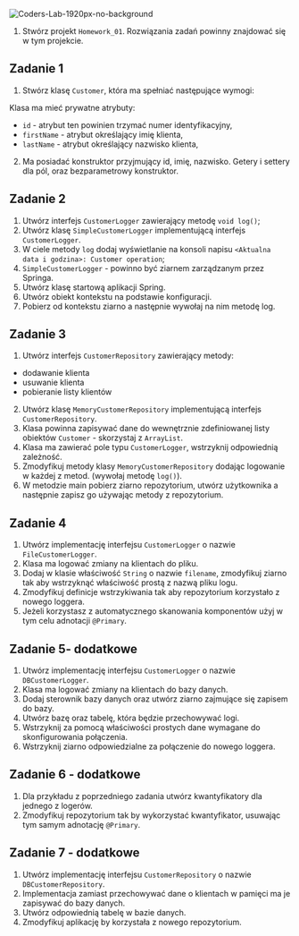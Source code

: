 ![Coders-Lab-1920px-no-background](https://user-images.githubusercontent.com/152855/73064373-5ed69780-3ea1-11ea-8a71-3d370a5e7dd8.png)



1. Stwórz projekt `Homework_01`. Rozwiązania zadań powinny znajdować się w tym projekcie.

## Zadanie 1

1. Stwórz klasę `Customer`, która ma spełniać następujące wymogi:

Klasa ma mieć prywatne atrybuty:
 * `id` - atrybut ten powinien trzymać numer identyfikacyjny,
 * `firstName` - atrybut określający imię klienta,
 * `lastName` - atrybut określający nazwisko klienta,
 
2. Ma posiadać konstruktor przyjmujący id, imię, nazwisko. Getery i settery dla pól, oraz bezparametrowy konstruktor.


## Zadanie 2

1. Utwórz interfejs `CustomerLogger` zawierający metodę `void log()`;
3. Utwórz klasę `SimpleCustomerLogger` implementującą interfejs `CustomerLogger`.
4. W ciele metody `log` dodaj wyświetlanie na konsoli napisu `<Aktualna data i godzina>: Customer operation`;
5. `SimpleCustomerLogger` - powinno być ziarnem zarządzanym przez Springa.
5. Utwórz klasę startową aplikacji Spring.
6. Utwórz obiekt kontekstu na podstawie konfiguracji.
7. Pobierz od kontekstu ziarno a następnie wywołaj na nim metodę log. 


## Zadanie 3

1. Utwórz interfejs `CustomerRepository` zawierający metody:
 * dodawanie klienta
 * usuwanie klienta 
 * pobieranie listy klientów
2. Utwórz klasę `MemoryCustomerRepository` implementującą interfejs `CustomerRepository`.
3. Klasa powinna zapisywać dane do wewnętrznie zdefiniowanej listy obiektów `Customer` - skorzystaj z `ArrayList`.  
4. Klasa ma zawierać pole typu `CustomerLogger`, wstrzyknij odpowiednią zależność.
5. Zmodyfikuj metody klasy  `MemoryCustomerRepository` dodając logowanie w każdej z metod. (wywołaj metodę `log()`).     
6. W metodzie main pobierz ziarno repozytorium, utwórz użytkownika a następnie zapisz go używając metody z repozytorium.


## Zadanie 4

1. Utwórz implementację interfejsu `CustomerLogger` o nazwie `FileCustomerLogger`.
2. Klasa ma logować zmiany na klientach do pliku.
3. Dodaj w klasie właściwość `String` o nazwie `filename`, zmodyfikuj ziarno tak aby wstrzyknąć właściwość prostą z nazwą pliku logu.
4. Zmodyfikuj definicje wstrzykiwania tak aby repozytorium korzystało z nowego loggera.
5. Jeżeli korzystasz z automatycznego skanowania komponentów użyj w tym celu adnotacji `@Primary`.


## Zadanie 5- dodatkowe

1. Utwórz implementację interfejsu `CustomerLogger` o nazwie `DBCustomerLogger`.
2. Klasa ma logować zmiany na klientach do bazy danych.
3. Dodaj sterownik bazy danych oraz utwórz ziarno zajmujące się zapisem do bazy.
4. Utwórz bazę oraz tabelę, która będzie przechowywać logi.
5. Wstrzyknij za pomocą właściwości prostych dane wymagane do skonfigurowania połączenia.
6. Wstrzyknij ziarno odpowiedzialne za połączenie do nowego loggera.


## Zadanie 6 - dodatkowe

1. Dla przykładu z poprzedniego zadania utwórz kwantyfikatory dla jednego z logerów.
2. Zmodyfikuj repozytorium tak by wykorzystać kwantyfikator, usuwając tym samym adnotację `@Primary`.


## Zadanie 7 - dodatkowe

1. Utwórz implementację interfejsu `CustomerRepository` o nazwie `DBCustomerRepository`.
2. Implementacja zamiast przechowywać dane o klientach w pamięci ma je zapisywać do bazy danych.
3. Utwórz odpowiednią tabelę w bazie danych.
4. Zmodyfikuj aplikację by korzystała z nowego repozytorium.   
